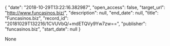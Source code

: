 {
  "date": "2018-10-29T13:22:16.382987", 
  "open_access": false, 
  "target_url": "http://www.funcasinos.biz/", 
  "description": null, 
  "end_date": null, 
  "title": "Funcasinos.biz", 
  "record_id": "20181029T132216/1CVUVbQ/+mdETQVy9Yw7zw==", 
  "publisher": "funcasinos.biz", 
  "start_date": null
}

None
